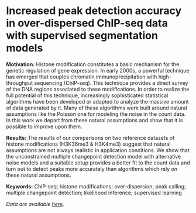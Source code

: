 # Increased peak detection accuracy in over-dispersed ChIP-seq data with supervised segmentation models

**Motivation:** Histone modification constitutes a basic mechanism for the genetic regulation of gene expression. In early 2000s, a powerful technique has emerged that couples chromatin immunoprecipitation with high-throughput sequencing (ChIP-seq). This technique provides a direct survey of the DNA regions associated to these modifications. In order to realize the full potential of this technique, increasingly sophisticated statistical algorithms have been developed or adapted to analyze the massive amount of data generated by it. Many of these algorithms were built around natural assumptions like the Poisson one for modeling the noise in the count data. In this work we depart from these natural assumptions and show that it is possible to improve upon them.

**Results:** The results of our comparisons on two reference datasets of histone modifications (H3K36me3 \& H3K4me3) suggest that natural assumptions are not always realistic in application conditions. We show that the unconstrained multiple changepoint detection model with alternative noise models and a suitable setup provides a better fit to the count data and turn out to detect peaks more accurately than algorithms which rely on these natural assumptions.

**Keywords:** ChIP-seq; histone modifications; over-dispersion; peak calling; multiple changepoint detection; likelihood inference; supervised learning

*Data are available [here](https://www.dropbox.com/s/ipwe1ecb0mg12u8/data.tar.gz?dl=0).*